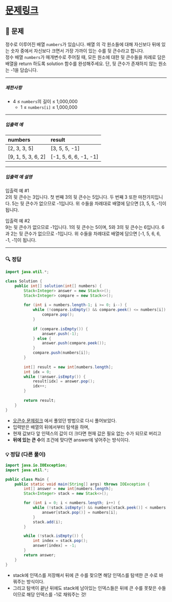 # [문제링크](https://school.programmers.co.kr/learn/courses/30/lessons/154539)

## 📝 문제

정수로 이루어진 배열 `numbers`가 있습니다. 배열 의 각 원소들에 대해 자신보다 뒤에 있는 숫자 중에서 자신보다 크면서 가장 가까이 있는 수를 뒷 큰수라고 합니다.  
정수 배열 `numbers`가 매개변수로 주어질 때, 모든 원소에 대한 뒷 큰수들을 차례로 담은 배열을 return 하도록 solution 함수를 완성해주세요. 단, 뒷 큰수가 존재하지 않는 원소는 -1을 담습니다.

---

##### 제한사항

-   4 ≤ `numbers`의 길이 ≤ 1,000,000
    -   1 ≤ `numbers[i]` ≤ 1,000,000

---

##### 입출력 예

| numbers            | result        |
|:------------------ |:------------- |
| [2, 3, 3, 5]       | [3, 5, 5, -1] |
| [9, 1, 5, 3, 6, 2] | [-1, 5, 6, 6, -1, -1]              |


---

##### 입출력 예 설명

입출력 예 #1  
2의 뒷 큰수는 3입니다. 첫 번째 3의 뒷 큰수는 5입니다. 두 번째 3 또한 마찬가지입니다. 5는 뒷 큰수가 없으므로 -1입니다. 위 수들을 차례대로 배열에 담으면 [3, 5, 5, -1]이 됩니다.

입출력 예 #2  
9는 뒷 큰수가 없으므로 -1입니다. 1의 뒷 큰수는 5이며, 5와 3의 뒷 큰수는 6입니다. 6과 2는 뒷 큰수가 없으므로 -1입니다. 위 수들을 차례대로 배열에 담으면 [-1, 5, 6, 6, -1, -1]이 됩니다.

---

### 🔍 정답

```java
import java.util.*;

class Solution {
    public int[] solution(int[] numbers) {
        Stack<Integer> answer = new Stack<>();
        Stack<Integer> compare = new Stack<>();
        
        for (int i = numbers.length-1; i >= 0; i--) {
            while (!compare.isEmpty() && compare.peek() <= numbers[i]) {
                compare.pop();
            }
            
            if (compare.isEmpty()) {
                answer.push(-1);
            } else {
                answer.push(compare.peek());
            }
            compare.push(numbers[i]);
        }
        
        int[] result = new int[numbers.length];
        int idx = 0;
        while (!answer.isEmpty()) {
            result[idx] = answer.pop();
            idx++;
        }
        
        return result;
    }
}
```
- [오큰수 문제링크](https://github.com/g4dalcom/dev_vault/blob/main/Algorithm/%EB%B0%B1%EC%A4%80(%EA%B3%A8%EB%93%9C4)/%EC%98%A4%ED%81%B0%EC%88%98(%EB%B0%B1%EC%A4%8017298%EB%B2%88)_%EA%B3%A8%EB%93%9C4_stack.md) 에서 풀었던 방법으로 다시 풀어보았다.
- 입력받은 배열의 뒤에서부터 탐색을 하며, 
- 현재 값보다 앞 인덱스의 값이 더 크다면 현재 값은 필요 없는 수가 되므로 버리고 
- **뒤에 있는 큰 수**의 조건에 맞다면 answer에 넣어주는 방식이다.


### 💡 정답 (다른 풀이)

```java
import java.io.IOException;
import java.util.*;

public class Main {
    public static void main(String[] args) throws IOException {
        int[] answer = new int[numbers.length];
        Stack<Integer> stack = new Stack<>();

        for (int i = 0; i < numbers.length; i++) {
            while (!stack.isEmpty() && numbers[stack.peek()] < numbers[i]) {
                answer[stack.pop()] = numbers[i];
            }
            stack.add(i);
        }

        while (!stack.isEmpty()) {
            int index = stack.pop();
            answer[index] = -1;
        }
	    return answer;
    }
}
```
- stack에 인덱스를 저장해서 뒤에 큰 수를 찾으면 해당 인덱스를 탐색한 큰 수로 바꿔주는 방식이다. 
- 그리고 탐색이 끝난 뒤에도 stack에 남아있는 인덱스들은 뒤에 큰 수를 못찾은 수들이므로 해당 인덱스를 -1로 채워주는 것!